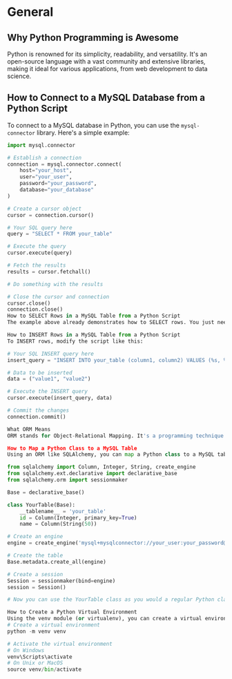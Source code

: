 # General

## Why Python Programming is Awesome

Python is renowned for its simplicity, readability, and versatility. It's an open-source language with a vast community and extensive libraries, making it ideal for various applications, from web development to data science.

## How to Connect to a MySQL Database from a Python Script

To connect to a MySQL database in Python, you can use the `mysql-connector` library. Here's a simple example:

```python
import mysql.connector

# Establish a connection
connection = mysql.connector.connect(
    host="your_host",
    user="your_user",
    password="your_password",
    database="your_database"
)

# Create a cursor object
cursor = connection.cursor()

# Your SQL query here
query = "SELECT * FROM your_table"

# Execute the query
cursor.execute(query)

# Fetch the results
results = cursor.fetchall()

# Do something with the results

# Close the cursor and connection
cursor.close()
connection.close()
How to SELECT Rows in a MySQL Table from a Python Script
The example above already demonstrates how to SELECT rows. You just need to replace the SQL query with your specific SELECT statement.

How to INSERT Rows in a MySQL Table from a Python Script
To INSERT rows, modify the script like this:

# Your SQL INSERT query here
insert_query = "INSERT INTO your_table (column1, column2) VALUES (%s, %s)"

# Data to be inserted
data = ("value1", "value2")

# Execute the INSERT query
cursor.execute(insert_query, data)

# Commit the changes
connection.commit()

What ORM Means
ORM stands for Object-Relational Mapping. It's a programming technique that allows for the conversion between different types of data, particularly between a relational database and an object-oriented programming language.

How to Map a Python Class to a MySQL Table
Using an ORM like SQLAlchemy, you can map a Python class to a MySQL table. Below is a simplified example:

from sqlalchemy import Column, Integer, String, create_engine
from sqlalchemy.ext.declarative import declarative_base
from sqlalchemy.orm import sessionmaker

Base = declarative_base()

class YourTable(Base):
    __tablename__ = 'your_table'
    id = Column(Integer, primary_key=True)
    name = Column(String(50))

# Create an engine
engine = create_engine('mysql+mysqlconnector://your_user:your_password@your_host/your_database')

# Create the table
Base.metadata.create_all(engine)

# Create a session
Session = sessionmaker(bind=engine)
session = Session()

# Now you can use the YourTable class as you would a regular Python class to interact with the database

How to Create a Python Virtual Environment
Using the venv module (or virtualenv), you can create a virtual environment:
# Create a virtual environment
python -m venv venv

# Activate the virtual environment
# On Windows
venv\Scripts\activate
# On Unix or MacOS
source venv/bin/activate

